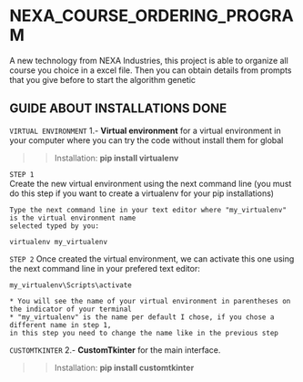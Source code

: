 # NEXA_COURSE_ORDERING_PROGRAM
A new technology from NEXA Industries, this project is able to organize all course you choice in a excel file. Then you can obtain details from prompts that you give before to start the algorithm genetic


## GUIDE ABOUT INSTALLATIONS DONE
``VIRTUAL ENVIRONMENT``
1.- **Virtual environment** for a virtual environment in your computer where you can try the code without install them for global
>> Installation: **pip install virtualenv**

``STEP 1``	
    Create the new virtual environment using the next command line 
        (you must do this step if you want to create a virtualenv for your pip installations)
    
    Type the next command line in your text editor where "my_virtualenv" is the virtual environment name 
    selected typed by you: 

    virtualenv my_virtualenv

``STEP 2``
    Once created the virtual environment, we can activate this one using the next command line in your 
    prefered text editor:

    my_virtualenv\Scripts\activate
    
    * You will see the name of your virtual environment in parentheses on the indicator of your terminal
    * "my_virtualenv" is the name per default I chose, if you chose a different name in step 1, 
    in this step you need to change the name like in the previous step


``CUSTOMTKINTER``
2.- **CustomTkinter** for the main interface.
>> Installation: **pip install customtkinter**